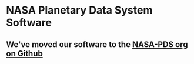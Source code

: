 # NASA Planetary Data System Software

## We've moved our software to the [NASA-PDS org on Github](https://nasa-pds.github.io/)

